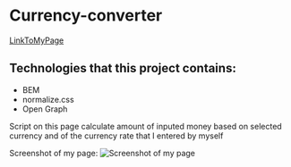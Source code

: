 # Currency-converter

[LinkToMyPage](https://pawelmroczek.github.io/currency-converter/)

## Technologies that this project contains:

- BEM
- normalize.css
- Open Graph

Script on this page calculate amount of inputed money based on selected currency and of the currency rate that I entered by myself

Screenshot of my page:
![Screenshot of my page](images/screenshot%20of%20my%20page.png)
